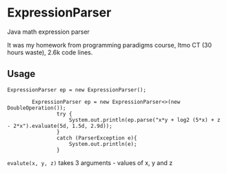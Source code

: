 # ExpressionParser
Java math expression parser

It was my homework from programming paradigms course, Itmo CT (30 hours waste), 2.6k code lines.

## Usage

~~~
ExpressionParser ep = new ExpressionParser();

        ExpressionParser ep = new ExpressionParser<>(new DoubleOperation());
                try {
                    System.out.println(ep.parse("x*y + log2 (5*x) + z - 2*x").evaluate(5d, 1.5d, 2.9d));
                }
                catch (ParserException e){
                    System.out.println(e);
                }
~~~
`evalute(x, y, z)` takes 3 arguments - values of x, y and z
